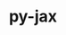 ---
title: "py-jax"
layout: cache
categories: [package, develop]
meta: {"compilers": ["none"], "num_specs": 232, "num_specs_by_stack": {"e4s": 22, "ml-linux-aarch64-cpu": 44, "ml-linux-aarch64-cuda": 50, "ml-linux-x86_64-cpu": 44, "ml-linux-x86_64-cuda": 48, "ml-linux-x86_64-rocm": 24, "root": 232}, "oss": ["ubuntu22.04", "ubuntu24.04"], "platforms": ["linux"], "stacks": ["e4s", "ml-linux-aarch64-cpu", "ml-linux-aarch64-cuda", "ml-linux-x86_64-cpu", "ml-linux-x86_64-cuda", "ml-linux-x86_64-rocm", "root"], "targets": ["aarch64", "x86_64_v3"], "versions": ["0.4.28", "0.4.31", "0.4.38"]}
spec_details: [{"compiler": "none", "hash": "234td6uede72qbvpxjs2nxj7bzitmd3y", "os": "ubuntu24.04", "platform": "linux", "size": "-", "stacks": ["ml-linux-aarch64-cuda", "root"], "target": "aarch64", "variants": ["build_system=python_pip"], "versions": ["0.4.31"]}, {"compiler": "none", "hash": "25aodpo5rmix2i2x3eiyprggcytlffv7", "os": "ubuntu24.04", "platform": "linux", "size": "-", "stacks": ["ml-linux-aarch64-cuda", "root"], "target": "aarch64", "variants": ["build_system=python_pip"], "versions": ["0.4.28"]}, {"compiler": "none", "hash": "2avdpd6plvong7jlhb5qrktdus743yit", "os": "ubuntu24.04", "platform": "linux", "size": "-", "stacks": ["ml-linux-x86_64-cpu", "root"], "target": "x86_64_v3", "variants": ["build_system=python_pip"], "versions": ["0.4.38"]}, {"compiler": "none", "hash": "2jarogdafyy33wqyne6tjm4kg3d4ksmy", "os": "ubuntu22.04", "platform": "linux", "size": "-", "stacks": ["e4s", "root"], "target": "x86_64_v3", "variants": ["build_system=python_pip"], "versions": ["0.4.38"]}, {"compiler": "none", "hash": "2qd3lufoe6dchfnwcgvqoc4nj5ytziaz", "os": "ubuntu24.04", "platform": "linux", "size": "-", "stacks": ["ml-linux-aarch64-cpu", "root"], "target": "aarch64", "variants": ["build_system=python_pip"], "versions": ["0.4.31"]}, {"compiler": "none", "hash": "2wxxywhf5y72ufwhhzkriocuqpi7peo2", "os": "ubuntu24.04", "platform": "linux", "size": "-", "stacks": ["ml-linux-aarch64-cpu", "root"], "target": "aarch64", "variants": ["build_system=python_pip"], "versions": ["0.4.31"]}, {"compiler": "none", "hash": "2xpp4y4llkdecz5lhfpcfzrefihgvivr", "os": "ubuntu22.04", "platform": "linux", "size": "-", "stacks": ["e4s", "root"], "target": "x86_64_v3", "variants": ["build_system=python_pip"], "versions": ["0.4.38"]}, {"compiler": "none", "hash": "32bu7s5ddffq4fb5dxhk2ljmgyuufmka", "os": "ubuntu24.04", "platform": "linux", "size": "-", "stacks": ["ml-linux-x86_64-cuda", "root"], "target": "x86_64_v3", "variants": ["build_system=python_pip"], "versions": ["0.4.28"]}, {"compiler": "none", "hash": "33bzokdwpojqk5sjyl5gypfynru7jmrt", "os": "ubuntu24.04", "platform": "linux", "size": "-", "stacks": ["ml-linux-aarch64-cuda", "root"], "target": "aarch64", "variants": ["build_system=python_pip"], "versions": ["0.4.31"]}, {"compiler": "none", "hash": "37qf2fpeto2t2bk4wufgbn6rhp72cofn", "os": "ubuntu24.04", "platform": "linux", "size": "-", "stacks": ["ml-linux-aarch64-cpu", "root"], "target": "aarch64", "variants": ["build_system=python_pip"], "versions": ["0.4.28"]}, {"compiler": "none", "hash": "3ccklvhan4rpou5unhusx5z2h54xn23m", "os": "ubuntu22.04", "platform": "linux", "size": "-", "stacks": ["e4s", "root"], "target": "x86_64_v3", "variants": ["build_system=python_pip"], "versions": ["0.4.38"]}, {"compiler": "none", "hash": "3iwnhvpltqxh2wv5jz74ahx6ck23vv7i", "os": "ubuntu24.04", "platform": "linux", "size": "-", "stacks": ["ml-linux-x86_64-cpu", "root"], "target": "x86_64_v3", "variants": ["build_system=python_pip"], "versions": ["0.4.28"]}, {"compiler": "none", "hash": "3m2fnashakhfgwybxrglyatihrxtolz6", "os": "ubuntu24.04", "platform": "linux", "size": "-", "stacks": ["ml-linux-aarch64-cuda", "root"], "target": "aarch64", "variants": ["build_system=python_pip"], "versions": ["0.4.31"]}, {"compiler": "none", "hash": "3qmndfr3bvre4pe2pmjpjnfn2ehrs3ha", "os": "ubuntu22.04", "platform": "linux", "size": "-", "stacks": ["e4s", "root"], "target": "x86_64_v3", "variants": ["build_system=python_pip"], "versions": ["0.4.38"]}, {"compiler": "none", "hash": "3v2hbsb3vgltkmpicyzlkauortfxhar5", "os": "ubuntu24.04", "platform": "linux", "size": "-", "stacks": ["ml-linux-x86_64-cpu", "root"], "target": "x86_64_v3", "variants": ["build_system=python_pip"], "versions": ["0.4.38"]}, {"compiler": "none", "hash": "3v3obgqemfkotb6ywj6ujhpypluq6hko", "os": "ubuntu24.04", "platform": "linux", "size": "-", "stacks": ["ml-linux-aarch64-cuda", "root"], "target": "aarch64", "variants": ["build_system=python_pip"], "versions": ["0.4.28"]}, {"compiler": "none", "hash": "3vqppzdls4vvngscqqlhlvdabksepsuw", "os": "ubuntu24.04", "platform": "linux", "size": "-", "stacks": ["ml-linux-x86_64-rocm", "root"], "target": "x86_64_v3", "variants": ["build_system=python_pip"], "versions": ["0.4.38"]}, {"compiler": "none", "hash": "3y5sxovootbm6ti6y25zb5a5n5jkyaqs", "os": "ubuntu24.04", "platform": "linux", "size": "-", "stacks": ["ml-linux-aarch64-cpu", "root"], "target": "aarch64", "variants": ["build_system=python_pip"], "versions": ["0.4.28"]}, {"compiler": "none", "hash": "3znofnh3ikw7wsbsgvbwwsjgbrm4x2ka", "os": "ubuntu24.04", "platform": "linux", "size": "-", "stacks": ["ml-linux-aarch64-cuda", "root"], "target": "aarch64", "variants": ["build_system=python_pip"], "versions": ["0.4.31"]}, {"compiler": "none", "hash": "47hqule3k5n52tswbkz2t3npynfmimzg", "os": "ubuntu24.04", "platform": "linux", "size": "-", "stacks": ["ml-linux-aarch64-cuda", "root"], "target": "aarch64", "variants": ["build_system=python_pip"], "versions": ["0.4.28"]}, {"compiler": "none", "hash": "4bwrjntih7qx5geqteospcbzu5dvfd5y", "os": "ubuntu24.04", "platform": "linux", "size": "-", "stacks": ["ml-linux-x86_64-cpu", "root"], "target": "x86_64_v3", "variants": ["build_system=python_pip"], "versions": ["0.4.38"]}, {"compiler": "none", "hash": "4ofylvykajmv3guh5dto6x6grwtt5uy4", "os": "ubuntu24.04", "platform": "linux", "size": "-", "stacks": ["ml-linux-x86_64-cpu", "root"], "target": "x86_64_v3", "variants": ["build_system=python_pip"], "versions": ["0.4.38"]}, {"compiler": "none", "hash": "4upz5tluqpfogomrlrz5rvqna74w57ve", "os": "ubuntu22.04", "platform": "linux", "size": "-", "stacks": ["e4s", "root"], "target": "x86_64_v3", "variants": ["build_system=python_pip"], "versions": ["0.4.38"]}, {"compiler": "none", "hash": "4xqdloshe3osde3dbtgmk6zg33duls2e", "os": "ubuntu24.04", "platform": "linux", "size": "-", "stacks": ["ml-linux-x86_64-cuda", "root"], "target": "x86_64_v3", "variants": ["build_system=python_pip"], "versions": ["0.4.31"]}, {"compiler": "none", "hash": "53zvbvwmwfl45ntho3yua4xvnav2b57s", "os": "ubuntu24.04", "platform": "linux", "size": "-", "stacks": ["ml-linux-x86_64-cpu", "root"], "target": "x86_64_v3", "variants": ["build_system=python_pip"], "versions": ["0.4.28"]}, {"compiler": "none", "hash": "57vbholoadkncskp5xflepsixz3n2gpa", "os": "ubuntu24.04", "platform": "linux", "size": "-", "stacks": ["ml-linux-x86_64-cuda", "root"], "target": "x86_64_v3", "variants": ["build_system=python_pip"], "versions": ["0.4.28"]}, {"compiler": "none", "hash": "5hakndeh3a32orjkujbfu25qesgqss3j", "os": "ubuntu24.04", "platform": "linux", "size": "-", "stacks": ["ml-linux-aarch64-cpu", "root"], "target": "aarch64", "variants": ["build_system=python_pip"], "versions": ["0.4.31"]}, {"compiler": "none", "hash": "5o3y4q3yh543vg7eittnh4kv4h6hnsfa", "os": "ubuntu24.04", "platform": "linux", "size": "-", "stacks": ["ml-linux-x86_64-cuda", "root"], "target": "x86_64_v3", "variants": ["build_system=python_pip"], "versions": ["0.4.28"]}, {"compiler": "none", "hash": "5qix5nv2l2aiwel2jxvpdnjhtrg3jvet", "os": "ubuntu22.04", "platform": "linux", "size": "-", "stacks": ["e4s", "root"], "target": "x86_64_v3", "variants": ["build_system=python_pip"], "versions": ["0.4.38"]}, {"compiler": "none", "hash": "5rgxvm2amzb4fe7seieig5z56f5jwr3f", "os": "ubuntu24.04", "platform": "linux", "size": "-", "stacks": ["ml-linux-aarch64-cuda", "root"], "target": "aarch64", "variants": ["build_system=python_pip"], "versions": ["0.4.28"]}, {"compiler": "none", "hash": "6l36sedifavr7k4sziataphjamqilgro", "os": "ubuntu24.04", "platform": "linux", "size": "-", "stacks": ["ml-linux-x86_64-rocm", "root"], "target": "x86_64_v3", "variants": ["build_system=python_pip"], "versions": ["0.4.38"]}, {"compiler": "none", "hash": "6pg2j5cueo3yfjkw34f5fc6sqbmwfcza", "os": "ubuntu24.04", "platform": "linux", "size": "-", "stacks": ["ml-linux-aarch64-cuda", "root"], "target": "aarch64", "variants": ["build_system=python_pip"], "versions": ["0.4.31"]}, {"compiler": "none", "hash": "6xzgu7fju42larltjc3dk6wfdgtaacqj", "os": "ubuntu24.04", "platform": "linux", "size": "-", "stacks": ["ml-linux-aarch64-cpu", "root"], "target": "aarch64", "variants": ["build_system=python_pip"], "versions": ["0.4.31"]}, {"compiler": "none", "hash": "7abxsmazlehkpwvwfmf2u5z2fw25jqaf", "os": "ubuntu24.04", "platform": "linux", "size": "-", "stacks": ["ml-linux-aarch64-cpu", "root"], "target": "aarch64", "variants": ["build_system=python_pip"], "versions": ["0.4.28"]}, {"compiler": "none", "hash": "7ca4ldaevr4ttkl4hev67e5nbod4yq3t", "os": "ubuntu24.04", "platform": "linux", "size": "-", "stacks": ["ml-linux-aarch64-cuda", "root"], "target": "aarch64", "variants": ["build_system=python_pip"], "versions": ["0.4.31"]}, {"compiler": "none", "hash": "7dgxqkqrkx2nj3modlaqygifixllhovs", "os": "ubuntu24.04", "platform": "linux", "size": "-", "stacks": ["ml-linux-aarch64-cpu", "root"], "target": "aarch64", "variants": ["build_system=python_pip"], "versions": ["0.4.28"]}, {"compiler": "none", "hash": "7dua5wj4u352zomu26zvbmjhg3ehyzdp", "os": "ubuntu24.04", "platform": "linux", "size": "-", "stacks": ["ml-linux-aarch64-cuda", "root"], "target": "aarch64", "variants": ["build_system=python_pip"], "versions": ["0.4.28"]}, {"compiler": "none", "hash": "7fblob3uli6ej66mrdt5mqlfbavcsrhg", "os": "ubuntu22.04", "platform": "linux", "size": "-", "stacks": ["e4s", "root"], "target": "x86_64_v3", "variants": ["build_system=python_pip"], "versions": ["0.4.38"]}, {"compiler": "none", "hash": "7gonqwujml2shaalzcwmczbsihrllitl", "os": "ubuntu24.04", "platform": "linux", "size": "-", "stacks": ["ml-linux-aarch64-cpu", "root"], "target": "aarch64", "variants": ["build_system=python_pip"], "versions": ["0.4.28"]}, {"compiler": "none", "hash": "7ipptesaij5pvgrzov2vm4eoes2w3kj4", "os": "ubuntu24.04", "platform": "linux", "size": "-", "stacks": ["ml-linux-x86_64-cuda", "root"], "target": "x86_64_v3", "variants": ["build_system=python_pip"], "versions": ["0.4.28"]}, {"compiler": "none", "hash": "7krog62y2ufhwupajakcrah327do7lzy", "os": "ubuntu24.04", "platform": "linux", "size": "-", "stacks": ["ml-linux-x86_64-cuda", "root"], "target": "x86_64_v3", "variants": ["build_system=python_pip"], "versions": ["0.4.31"]}, {"compiler": "none", "hash": "7nel6yz22p3t2qy6volle4b66n6gpdxk", "os": "ubuntu24.04", "platform": "linux", "size": "-", "stacks": ["ml-linux-aarch64-cpu", "root"], "target": "aarch64", "variants": ["build_system=python_pip"], "versions": ["0.4.31"]}, {"compiler": "none", "hash": "7v4eh4z7hdset5wnnxmoidsmypqamq6x", "os": "ubuntu24.04", "platform": "linux", "size": "-", "stacks": ["ml-linux-aarch64-cpu", "root"], "target": "aarch64", "variants": ["build_system=python_pip"], "versions": ["0.4.28"]}, {"compiler": "none", "hash": "7xgk4gcmanqiexsocbg3lvgycm5jn5fp", "os": "ubuntu24.04", "platform": "linux", "size": "-", "stacks": ["ml-linux-x86_64-rocm", "root"], "target": "x86_64_v3", "variants": ["build_system=python_pip"], "versions": ["0.4.38"]}, {"compiler": "none", "hash": "aaywmnmb4zbzxu52mjqi4ljgddpwuven", "os": "ubuntu24.04", "platform": "linux", "size": "-", "stacks": ["ml-linux-x86_64-cuda", "root"], "target": "x86_64_v3", "variants": ["build_system=python_pip"], "versions": ["0.4.31"]}, {"compiler": "none", "hash": "ad7k4apzluuzacc6gu7ezdhn5gukmt4g", "os": "ubuntu24.04", "platform": "linux", "size": "-", "stacks": ["ml-linux-x86_64-rocm", "root"], "target": "x86_64_v3", "variants": ["build_system=python_pip"], "versions": ["0.4.38"]}, {"compiler": "none", "hash": "agw5uldxfclvkyxnmfst5bzyb2vdj7dz", "os": "ubuntu24.04", "platform": "linux", "size": "-", "stacks": ["ml-linux-aarch64-cuda", "root"], "target": "aarch64", "variants": ["build_system=python_pip"], "versions": ["0.4.28"]}, {"compiler": "none", "hash": "awa322ti2mt3jfrshdxuuttnhvynzdo6", "os": "ubuntu24.04", "platform": "linux", "size": "-", "stacks": ["ml-linux-aarch64-cuda", "root"], "target": "aarch64", "variants": ["build_system=python_pip"], "versions": ["0.4.31"]}, {"compiler": "none", "hash": "ax5ivgxzme7p5aur2dqenzmgmr3maaa4", "os": "ubuntu24.04", "platform": "linux", "size": "-", "stacks": ["ml-linux-aarch64-cuda", "root"], "target": "aarch64", "variants": ["build_system=python_pip"], "versions": ["0.4.31"]}, {"compiler": "none", "hash": "b7e737obpj3wadzekidrleln6rak6cnq", "os": "ubuntu24.04", "platform": "linux", "size": "-", "stacks": ["ml-linux-x86_64-rocm", "root"], "target": "x86_64_v3", "variants": ["build_system=python_pip"], "versions": ["0.4.38"]}, {"compiler": "none", "hash": "beihok74oj5ty2oqnh4aiz2sswq7zj67", "os": "ubuntu24.04", "platform": "linux", "size": "-", "stacks": ["ml-linux-x86_64-cpu", "root"], "target": "x86_64_v3", "variants": ["build_system=python_pip"], "versions": ["0.4.28"]}, {"compiler": "none", "hash": "bga7p2nolapt6iclg72nr5762ocedja5", "os": "ubuntu24.04", "platform": "linux", "size": "-", "stacks": ["ml-linux-x86_64-cuda", "root"], "target": "x86_64_v3", "variants": ["build_system=python_pip"], "versions": ["0.4.31"]}, {"compiler": "none", "hash": "bhr32xrh7n4e6n77cp7umfkxmc54egiq", "os": "ubuntu24.04", "platform": "linux", "size": "-", "stacks": ["ml-linux-x86_64-cpu", "root"], "target": "x86_64_v3", "variants": ["build_system=python_pip"], "versions": ["0.4.38"]}, {"compiler": "none", "hash": "bvn4ihogv6zkgbvp55bnbk57qunqu3y6", "os": "ubuntu24.04", "platform": "linux", "size": "-", "stacks": ["ml-linux-x86_64-rocm", "root"], "target": "x86_64_v3", "variants": ["build_system=python_pip"], "versions": ["0.4.38"]}, {"compiler": "none", "hash": "bxmtnjyuedefaiikbjndvjaifubl6v4t", "os": "ubuntu24.04", "platform": "linux", "size": "-", "stacks": ["ml-linux-x86_64-cpu", "root"], "target": "x86_64_v3", "variants": ["build_system=python_pip"], "versions": ["0.4.28"]}, {"compiler": "none", "hash": "c6vlvlzazv4zum2jsakxn5hwyzhyyukk", "os": "ubuntu24.04", "platform": "linux", "size": "-", "stacks": ["ml-linux-x86_64-cuda", "root"], "target": "x86_64_v3", "variants": ["build_system=python_pip"], "versions": ["0.4.28"]}, {"compiler": "none", "hash": "ch2j3pdgz2u7b3ayyzlcelosjpifzrkt", "os": "ubuntu24.04", "platform": "linux", "size": "-", "stacks": ["ml-linux-x86_64-cpu", "root"], "target": "x86_64_v3", "variants": ["build_system=python_pip"], "versions": ["0.4.28"]}, {"compiler": "none", "hash": "ckqerkiymqjm4okjc2y2smbkpbjvjpgt", "os": "ubuntu24.04", "platform": "linux", "size": "-", "stacks": ["ml-linux-aarch64-cpu", "root"], "target": "aarch64", "variants": ["build_system=python_pip"], "versions": ["0.4.28"]}, {"compiler": "none", "hash": "cxr7abjxzg4cje4tdwpdevjmvic6tpic", "os": "ubuntu24.04", "platform": "linux", "size": "-", "stacks": ["ml-linux-x86_64-cpu", "root"], "target": "x86_64_v3", "variants": ["build_system=python_pip"], "versions": ["0.4.28"]}, {"compiler": "none", "hash": "cyctl7wx2n4hlrwsc2kz7fpzmi2wg4cu", "os": "ubuntu24.04", "platform": "linux", "size": "-", "stacks": ["ml-linux-aarch64-cuda", "root"], "target": "aarch64", "variants": ["build_system=python_pip"], "versions": ["0.4.28"]}, {"compiler": "none", "hash": "d226pc5znaaxz276wjmrfjkvnhuglh2m", "os": "ubuntu24.04", "platform": "linux", "size": "-", "stacks": ["ml-linux-x86_64-rocm", "root"], "target": "x86_64_v3", "variants": ["build_system=python_pip"], "versions": ["0.4.38"]}, {"compiler": "none", "hash": "d55rl3etozbw3y2mvkw3mpityu42tk3j", "os": "ubuntu24.04", "platform": "linux", "size": "-", "stacks": ["ml-linux-aarch64-cuda", "root"], "target": "aarch64", "variants": ["build_system=python_pip"], "versions": ["0.4.28"]}, {"compiler": "none", "hash": "dbpa32y632x5yobvyfgriqhmfuv7cbs7", "os": "ubuntu24.04", "platform": "linux", "size": "-", "stacks": ["ml-linux-x86_64-cpu", "root"], "target": "x86_64_v3", "variants": ["build_system=python_pip"], "versions": ["0.4.38"]}, {"compiler": "none", "hash": "dd6g6alfu3pb6v44cwzzw7xiqfakbtb5", "os": "ubuntu24.04", "platform": "linux", "size": "-", "stacks": ["ml-linux-x86_64-rocm", "root"], "target": "x86_64_v3", "variants": ["build_system=python_pip"], "versions": ["0.4.38"]}, {"compiler": "none", "hash": "ddbcol3z5zyejqh5xbd7l6ihgw2yp6rq", "os": "ubuntu24.04", "platform": "linux", "size": "-", "stacks": ["ml-linux-aarch64-cuda", "root"], "target": "aarch64", "variants": ["build_system=python_pip"], "versions": ["0.4.28"]}, {"compiler": "none", "hash": "dhog33okgwwrqop522p4qms4nltxg5bn", "os": "ubuntu24.04", "platform": "linux", "size": "-", "stacks": ["ml-linux-aarch64-cpu", "root"], "target": "aarch64", "variants": ["build_system=python_pip"], "versions": ["0.4.28"]}, {"compiler": "none", "hash": "djtelcmaf5gmkan24jar5guezmo2edvk", "os": "ubuntu24.04", "platform": "linux", "size": "-", "stacks": ["ml-linux-x86_64-cuda", "root"], "target": "x86_64_v3", "variants": ["build_system=python_pip"], "versions": ["0.4.31"]}, {"compiler": "none", "hash": "dnmlkaqwang4ssqnh4znpakzataguc3f", "os": "ubuntu24.04", "platform": "linux", "size": "-", "stacks": ["ml-linux-aarch64-cuda", "root"], "target": "aarch64", "variants": ["build_system=python_pip"], "versions": ["0.4.31"]}, {"compiler": "none", "hash": "do7frn64omdfepb4r5gx4abb3d2hugv2", "os": "ubuntu24.04", "platform": "linux", "size": "-", "stacks": ["ml-linux-aarch64-cuda", "root"], "target": "aarch64", "variants": ["build_system=python_pip"], "versions": ["0.4.28"]}, {"compiler": "none", "hash": "dpe2f5zuhjspu3paqsl4cdj7ev623wxs", "os": "ubuntu24.04", "platform": "linux", "size": "-", "stacks": ["ml-linux-aarch64-cpu", "root"], "target": "aarch64", "variants": ["build_system=python_pip"], "versions": ["0.4.28"]}, {"compiler": "none", "hash": "dqwzoi52fieupm2obhhd6a2j6pbbmovc", "os": "ubuntu24.04", "platform": "linux", "size": "-", "stacks": ["ml-linux-x86_64-cuda", "root"], "target": "x86_64_v3", "variants": ["build_system=python_pip"], "versions": ["0.4.31"]}, {"compiler": "none", "hash": "du5enbh4c6qj55qy5quhbsh42p4bp5em", "os": "ubuntu24.04", "platform": "linux", "size": "-", "stacks": ["ml-linux-x86_64-cuda", "root"], "target": "x86_64_v3", "variants": ["build_system=python_pip"], "versions": ["0.4.28"]}, {"compiler": "none", "hash": "dudbxjj5lcirow26qr5tlefrf7kriixn", "os": "ubuntu24.04", "platform": "linux", "size": "-", "stacks": ["ml-linux-x86_64-rocm", "root"], "target": "x86_64_v3", "variants": ["build_system=python_pip"], "versions": ["0.4.38"]}, {"compiler": "none", "hash": "dvl4qhnvbjapcce3kakdciop7pzjz3mb", "os": "ubuntu24.04", "platform": "linux", "size": "-", "stacks": ["ml-linux-x86_64-rocm", "root"], "target": "x86_64_v3", "variants": ["build_system=python_pip"], "versions": ["0.4.38"]}, {"compiler": "none", "hash": "dx3asi6z4iuofggtrniggepqi5ivaz7e", "os": "ubuntu24.04", "platform": "linux", "size": "-", "stacks": ["ml-linux-aarch64-cpu", "root"], "target": "aarch64", "variants": ["build_system=python_pip"], "versions": ["0.4.28"]}, {"compiler": "none", "hash": "dxovfobhycjrwlrkbrva73grcpjbut7j", "os": "ubuntu24.04", "platform": "linux", "size": "-", "stacks": ["ml-linux-x86_64-cpu", "root"], "target": "x86_64_v3", "variants": ["build_system=python_pip"], "versions": ["0.4.38"]}, {"compiler": "none", "hash": "e6ptebk6cldzaq2l4ni7fiugkec3ylzc", "os": "ubuntu24.04", "platform": "linux", "size": "-", "stacks": ["ml-linux-aarch64-cuda", "root"], "target": "aarch64", "variants": ["build_system=python_pip"], "versions": ["0.4.28"]}, {"compiler": "none", "hash": "eddp4oiuhppnqtvnpc53onmyib37b2r2", "os": "ubuntu24.04", "platform": "linux", "size": "-", "stacks": ["ml-linux-x86_64-cpu", "root"], "target": "x86_64_v3", "variants": ["build_system=python_pip"], "versions": ["0.4.28"]}, {"compiler": "none", "hash": "egdn2d3fw7tnwf2zqhf2sjxm53l3g6dr", "os": "ubuntu24.04", "platform": "linux", "size": "-", "stacks": ["ml-linux-aarch64-cuda", "root"], "target": "aarch64", "variants": ["build_system=python_pip"], "versions": ["0.4.28"]}, {"compiler": "none", "hash": "egtdwnmcs4e4pqz3zqkdb5itcpnxp2iv", "os": "ubuntu24.04", "platform": "linux", "size": "-", "stacks": ["ml-linux-x86_64-cpu", "root"], "target": "x86_64_v3", "variants": ["build_system=python_pip"], "versions": ["0.4.28"]}, {"compiler": "none", "hash": "egzgqj7uxabkir3snaoqcna5rz4tvyfb", "os": "ubuntu24.04", "platform": "linux", "size": "-", "stacks": ["ml-linux-x86_64-rocm", "root"], "target": "x86_64_v3", "variants": ["build_system=python_pip"], "versions": ["0.4.38"]}, {"compiler": "none", "hash": "elkn3ixgull75czp2pyqx5qrj64wm7ue", "os": "ubuntu24.04", "platform": "linux", "size": "-", "stacks": ["ml-linux-x86_64-cuda", "root"], "target": "x86_64_v3", "variants": ["build_system=python_pip"], "versions": ["0.4.31"]}, {"compiler": "none", "hash": "emcim4akm46cbct2p7rbb5enazozjtsf", "os": "ubuntu24.04", "platform": "linux", "size": "-", "stacks": ["ml-linux-aarch64-cuda", "root"], "target": "aarch64", "variants": ["build_system=python_pip"], "versions": ["0.4.31"]}, {"compiler": "none", "hash": "enmvahu2wr2zi44hftbi4ujc4ugqgtnk", "os": "ubuntu24.04", "platform": "linux", "size": "-", "stacks": ["ml-linux-x86_64-cuda", "root"], "target": "x86_64_v3", "variants": ["build_system=python_pip"], "versions": ["0.4.31"]}, {"compiler": "none", "hash": "eudhdkaj4c6eede7jzqjatx5alcu2lr2", "os": "ubuntu24.04", "platform": "linux", "size": "-", "stacks": ["ml-linux-aarch64-cuda", "root"], "target": "aarch64", "variants": ["build_system=python_pip"], "versions": ["0.4.31"]}, {"compiler": "none", "hash": "ez4zlq7la2js5bqh4swnpspuooqxecjm", "os": "ubuntu24.04", "platform": "linux", "size": "-", "stacks": ["ml-linux-aarch64-cuda", "root"], "target": "aarch64", "variants": ["build_system=python_pip"], "versions": ["0.4.31"]}, {"compiler": "none", "hash": "fkbl6q77luevvvislyxkqe72gpuh2ysv", "os": "ubuntu24.04", "platform": "linux", "size": "-", "stacks": ["ml-linux-x86_64-cuda", "root"], "target": "x86_64_v3", "variants": ["build_system=python_pip"], "versions": ["0.4.28"]}, {"compiler": "none", "hash": "flncs5i2vemwlvrkc7ktgamy3oyoullt", "os": "ubuntu24.04", "platform": "linux", "size": "-", "stacks": ["ml-linux-x86_64-cpu", "root"], "target": "x86_64_v3", "variants": ["build_system=python_pip"], "versions": ["0.4.28"]}, {"compiler": "none", "hash": "fsyjao7r62rn6sk7mr5huaz5sckhgf7s", "os": "ubuntu24.04", "platform": "linux", "size": "-", "stacks": ["ml-linux-x86_64-rocm", "root"], "target": "x86_64_v3", "variants": ["build_system=python_pip"], "versions": ["0.4.38"]}, {"compiler": "none", "hash": "fwlc7rdvk47fv2texwm2juz4rigfxxgo", "os": "ubuntu24.04", "platform": "linux", "size": "-", "stacks": ["ml-linux-x86_64-cpu", "root"], "target": "x86_64_v3", "variants": ["build_system=python_pip"], "versions": ["0.4.28"]}, {"compiler": "none", "hash": "fzcfaxdhamtckldpat64cex4fqyy3gyu", "os": "ubuntu24.04", "platform": "linux", "size": "-", "stacks": ["ml-linux-aarch64-cuda", "root"], "target": "aarch64", "variants": ["build_system=python_pip"], "versions": ["0.4.28"]}, {"compiler": "none", "hash": "g3c2vtzy4o7zhttgcenyqgyfzgspis4m", "os": "ubuntu24.04", "platform": "linux", "size": "-", "stacks": ["ml-linux-x86_64-cuda", "root"], "target": "x86_64_v3", "variants": ["build_system=python_pip"], "versions": ["0.4.28"]}, {"compiler": "none", "hash": "gfq5hbwil5wmw65y4nq7nxovstx3dei2", "os": "ubuntu24.04", "platform": "linux", "size": "-", "stacks": ["ml-linux-x86_64-cuda", "root"], "target": "x86_64_v3", "variants": ["build_system=python_pip"], "versions": ["0.4.31"]}, {"compiler": "none", "hash": "gjeupmcf53gvqzgxq7twwxremvcycvmv", "os": "ubuntu24.04", "platform": "linux", "size": "-", "stacks": ["ml-linux-x86_64-cuda", "root"], "target": "x86_64_v3", "variants": ["build_system=python_pip"], "versions": ["0.4.31"]}, {"compiler": "none", "hash": "gjokhcsuiuiv725wd6y3m4tsmnqvfykh", "os": "ubuntu24.04", "platform": "linux", "size": "-", "stacks": ["ml-linux-x86_64-cuda", "root"], "target": "x86_64_v3", "variants": ["build_system=python_pip"], "versions": ["0.4.28"]}, {"compiler": "none", "hash": "gw7g3uyds2crcyi5nj5obwr7oregea4g", "os": "ubuntu24.04", "platform": "linux", "size": "-", "stacks": ["ml-linux-aarch64-cpu", "root"], "target": "aarch64", "variants": ["build_system=python_pip"], "versions": ["0.4.31"]}, {"compiler": "none", "hash": "gykxtxhq4exa4pot5y7tt7fcrfkfsur2", "os": "ubuntu24.04", "platform": "linux", "size": "-", "stacks": ["ml-linux-x86_64-cuda", "root"], "target": "x86_64_v3", "variants": ["build_system=python_pip"], "versions": ["0.4.28"]}, {"compiler": "none", "hash": "hfixnajr6hconl2kvjyhu7dxh6vkxwh4", "os": "ubuntu24.04", "platform": "linux", "size": "-", "stacks": ["ml-linux-x86_64-cuda", "root"], "target": "x86_64_v3", "variants": ["build_system=python_pip"], "versions": ["0.4.28"]}, {"compiler": "none", "hash": "hioxfpxaex37i7gwzbpkrdqkws6ihyvx", "os": "ubuntu24.04", "platform": "linux", "size": "-", "stacks": ["ml-linux-aarch64-cpu", "root"], "target": "aarch64", "variants": ["build_system=python_pip"], "versions": ["0.4.31"]}, {"compiler": "none", "hash": "hisop27hqgkscp5chrhkufnudiyklj3r", "os": "ubuntu22.04", "platform": "linux", "size": "-", "stacks": ["e4s", "root"], "target": "x86_64_v3", "variants": ["build_system=python_pip"], "versions": ["0.4.38"]}, {"compiler": "none", "hash": "hnqnbwv3cagvhh7ihyskzftbegqgc5bf", "os": "ubuntu24.04", "platform": "linux", "size": "-", "stacks": ["ml-linux-x86_64-rocm", "root"], "target": "x86_64_v3", "variants": ["build_system=python_pip"], "versions": ["0.4.38"]}, {"compiler": "none", "hash": "hsltmzqoasy3rj5xlvyhr5xd2vkaakqh", "os": "ubuntu24.04", "platform": "linux", "size": "-", "stacks": ["ml-linux-aarch64-cuda", "root"], "target": "aarch64", "variants": ["build_system=python_pip"], "versions": ["0.4.31"]}, {"compiler": "none", "hash": "hvds7a6t2nut6t65gswmknbgxczrxa6x", "os": "ubuntu24.04", "platform": "linux", "size": "-", "stacks": ["ml-linux-aarch64-cpu", "root"], "target": "aarch64", "variants": ["build_system=python_pip"], "versions": ["0.4.28"]}, {"compiler": "none", "hash": "hvinesjhg2quo2qlwots4celca3f4pxm", "os": "ubuntu24.04", "platform": "linux", "size": "-", "stacks": ["ml-linux-aarch64-cuda", "root"], "target": "aarch64", "variants": ["build_system=python_pip"], "versions": ["0.4.31"]}, {"compiler": "none", "hash": "hyfm2tszzrsux7uq3wvtvrrll5x43nu5", "os": "ubuntu22.04", "platform": "linux", "size": "-", "stacks": ["e4s", "root"], "target": "x86_64_v3", "variants": ["build_system=python_pip"], "versions": ["0.4.38"]}, {"compiler": "none", "hash": "i533cuiiiclumaqhvpix3t7mcjoucn74", "os": "ubuntu24.04", "platform": "linux", "size": "-", "stacks": ["ml-linux-x86_64-cpu", "root"], "target": "x86_64_v3", "variants": ["build_system=python_pip"], "versions": ["0.4.28"]}, {"compiler": "none", "hash": "ilrq4vbgi4622ztzo2ytflhg2aeuzxgf", "os": "ubuntu24.04", "platform": "linux", "size": "-", "stacks": ["ml-linux-aarch64-cuda", "root"], "target": "aarch64", "variants": ["build_system=python_pip"], "versions": ["0.4.31"]}, {"compiler": "none", "hash": "ipui7d475tufzfiwtpzbnd573x2rfqxo", "os": "ubuntu24.04", "platform": "linux", "size": "-", "stacks": ["ml-linux-x86_64-cpu", "root"], "target": "x86_64_v3", "variants": ["build_system=python_pip"], "versions": ["0.4.28"]}, {"compiler": "none", "hash": "ise4qdqr7l3d45gfka57hknunjbkot4v", "os": "ubuntu22.04", "platform": "linux", "size": "-", "stacks": ["e4s", "root"], "target": "x86_64_v3", "variants": ["build_system=python_pip"], "versions": ["0.4.38"]}, {"compiler": "none", "hash": "jecdxhb7qummgtmxb63jcwxuil6weng6", "os": "ubuntu24.04", "platform": "linux", "size": "-", "stacks": ["ml-linux-x86_64-rocm", "root"], "target": "x86_64_v3", "variants": ["build_system=python_pip"], "versions": ["0.4.38"]}, {"compiler": "none", "hash": "jhoxw63g2kribpza2rycogbpj4na4vn7", "os": "ubuntu24.04", "platform": "linux", "size": "-", "stacks": ["ml-linux-aarch64-cuda", "root"], "target": "aarch64", "variants": ["build_system=python_pip"], "versions": ["0.4.28"]}, {"compiler": "none", "hash": "jjlepo3xawocwuyvewqjn5cur5vrdh4p", "os": "ubuntu24.04", "platform": "linux", "size": "-", "stacks": ["ml-linux-x86_64-cpu", "root"], "target": "x86_64_v3", "variants": ["build_system=python_pip"], "versions": ["0.4.38"]}, {"compiler": "none", "hash": "jjrtn2k33ji7ndmaooifoqkglehtjyw6", "os": "ubuntu24.04", "platform": "linux", "size": "-", "stacks": ["ml-linux-x86_64-cuda", "root"], "target": "x86_64_v3", "variants": ["build_system=python_pip"], "versions": ["0.4.28"]}, {"compiler": "none", "hash": "jpovzclydp46cpimztpm3ns7gpvmntye", "os": "ubuntu24.04", "platform": "linux", "size": "-", "stacks": ["ml-linux-aarch64-cuda", "root"], "target": "aarch64", "variants": ["build_system=python_pip"], "versions": ["0.4.28"]}, {"compiler": "none", "hash": "k4miyhor2o4w3ldju7vuah7ppyhxvau4", "os": "ubuntu24.04", "platform": "linux", "size": "-", "stacks": ["ml-linux-x86_64-rocm", "root"], "target": "x86_64_v3", "variants": ["build_system=python_pip"], "versions": ["0.4.38"]}, {"compiler": "none", "hash": "k5hm5ozxt44n4okeuw4qgt7alpvijr4s", "os": "ubuntu24.04", "platform": "linux", "size": "-", "stacks": ["ml-linux-x86_64-cpu", "root"], "target": "x86_64_v3", "variants": ["build_system=python_pip"], "versions": ["0.4.38"]}, {"compiler": "none", "hash": "kaweusznzj6env7dekdr7aanev7ionxg", "os": "ubuntu24.04", "platform": "linux", "size": "-", "stacks": ["ml-linux-x86_64-cuda", "root"], "target": "x86_64_v3", "variants": ["build_system=python_pip"], "versions": ["0.4.31"]}, {"compiler": "none", "hash": "kd36taavcpxdg3bgljktqf3xhelqnaa5", "os": "ubuntu24.04", "platform": "linux", "size": "-", "stacks": ["ml-linux-aarch64-cpu", "root"], "target": "aarch64", "variants": ["build_system=python_pip"], "versions": ["0.4.28"]}, {"compiler": "none", "hash": "kdlteexjvxjqotoculwq7vpuddhxzns3", "os": "ubuntu24.04", "platform": "linux", "size": "-", "stacks": ["ml-linux-aarch64-cuda", "root"], "target": "aarch64", "variants": ["build_system=python_pip"], "versions": ["0.4.28"]}, {"compiler": "none", "hash": "kgsbjggqnysfb4pfw5te7lrn5yt477lw", "os": "ubuntu24.04", "platform": "linux", "size": "-", "stacks": ["ml-linux-x86_64-cuda", "root"], "target": "x86_64_v3", "variants": ["build_system=python_pip"], "versions": ["0.4.31"]}, {"compiler": "none", "hash": "kig4cckfh4zfpjl2pymiksclemomq3u2", "os": "ubuntu24.04", "platform": "linux", "size": "-", "stacks": ["ml-linux-aarch64-cpu", "root"], "target": "aarch64", "variants": ["build_system=python_pip"], "versions": ["0.4.28"]}, {"compiler": "none", "hash": "kol6ms6xa6z2cb2gdffk4v4fitr2ylrq", "os": "ubuntu24.04", "platform": "linux", "size": "-", "stacks": ["ml-linux-x86_64-cuda", "root"], "target": "x86_64_v3", "variants": ["build_system=python_pip"], "versions": ["0.4.31"]}, {"compiler": "none", "hash": "l4hspmeazwycttf7eykdhtdl3qncdzpe", "os": "ubuntu24.04", "platform": "linux", "size": "-", "stacks": ["ml-linux-aarch64-cpu", "root"], "target": "aarch64", "variants": ["build_system=python_pip"], "versions": ["0.4.28"]}, {"compiler": "none", "hash": "l7bvu3tsmnes64p4yn5vdlztxfi7rhmb", "os": "ubuntu24.04", "platform": "linux", "size": "-", "stacks": ["ml-linux-aarch64-cuda", "root"], "target": "aarch64", "variants": ["build_system=python_pip"], "versions": ["0.4.28"]}, {"compiler": "none", "hash": "le6mm6pd76xwfrroylhqbtmg7k3x27z3", "os": "ubuntu24.04", "platform": "linux", "size": "-", "stacks": ["ml-linux-x86_64-cpu", "root"], "target": "x86_64_v3", "variants": ["build_system=python_pip"], "versions": ["0.4.38"]}, {"compiler": "none", "hash": "lhjkrpqdkbjiijualjijq3hsezgfszr7", "os": "ubuntu24.04", "platform": "linux", "size": "-", "stacks": ["ml-linux-x86_64-cuda", "root"], "target": "x86_64_v3", "variants": ["build_system=python_pip"], "versions": ["0.4.31"]}, {"compiler": "none", "hash": "lv6szvxmoqnzfzplagwrp7mqplvns2op", "os": "ubuntu24.04", "platform": "linux", "size": "-", "stacks": ["ml-linux-x86_64-cuda", "root"], "target": "x86_64_v3", "variants": ["build_system=python_pip"], "versions": ["0.4.31"]}, {"compiler": "none", "hash": "lvi6txpyspas54k5c4firwjcmlqsqrvk", "os": "ubuntu24.04", "platform": "linux", "size": "-", "stacks": ["ml-linux-aarch64-cpu", "root"], "target": "aarch64", "variants": ["build_system=python_pip"], "versions": ["0.4.31"]}, {"compiler": "none", "hash": "lwczknsggenluxmavqbruqaiqpd76pfa", "os": "ubuntu24.04", "platform": "linux", "size": "-", "stacks": ["ml-linux-aarch64-cpu", "root"], "target": "aarch64", "variants": ["build_system=python_pip"], "versions": ["0.4.31"]}, {"compiler": "none", "hash": "lz5pqplbd22ckr24zcv6gi2q4tcbqbv5", "os": "ubuntu24.04", "platform": "linux", "size": "-", "stacks": ["ml-linux-x86_64-cpu", "root"], "target": "x86_64_v3", "variants": ["build_system=python_pip"], "versions": ["0.4.38"]}, {"compiler": "none", "hash": "m565cq2h73uhvror7uuufhgagauuq7sl", "os": "ubuntu24.04", "platform": "linux", "size": "-", "stacks": ["ml-linux-aarch64-cpu", "root"], "target": "aarch64", "variants": ["build_system=python_pip"], "versions": ["0.4.31"]}, {"compiler": "none", "hash": "mbp7rbshcfp76fko5bmf7vjwbmf6vtcc", "os": "ubuntu24.04", "platform": "linux", "size": "-", "stacks": ["ml-linux-x86_64-cuda", "root"], "target": "x86_64_v3", "variants": ["build_system=python_pip"], "versions": ["0.4.28"]}, {"compiler": "none", "hash": "mca7rd6i5is2xwq2e2brbhlav6fuq5jj", "os": "ubuntu24.04", "platform": "linux", "size": "-", "stacks": ["ml-linux-x86_64-cpu", "root"], "target": "x86_64_v3", "variants": ["build_system=python_pip"], "versions": ["0.4.28"]}, {"compiler": "none", "hash": "me3iv3nu6cpjmu7irmpmmly5lchz7iam", "os": "ubuntu24.04", "platform": "linux", "size": "-", "stacks": ["ml-linux-aarch64-cpu", "root"], "target": "aarch64", "variants": ["build_system=python_pip"], "versions": ["0.4.31"]}, {"compiler": "none", "hash": "metzysboeagt2gb4tioognxizfn7q7ln", "os": "ubuntu24.04", "platform": "linux", "size": "-", "stacks": ["ml-linux-aarch64-cpu", "root"], "target": "aarch64", "variants": ["build_system=python_pip"], "versions": ["0.4.28"]}, {"compiler": "none", "hash": "mg56hauf2wkdb2qf3buofmah6aoeszfr", "os": "ubuntu24.04", "platform": "linux", "size": "-", "stacks": ["ml-linux-aarch64-cpu", "root"], "target": "aarch64", "variants": ["build_system=python_pip"], "versions": ["0.4.28"]}, {"compiler": "none", "hash": "mhkgwnb52kujh7ajp7gctrtpegnqegic", "os": "ubuntu24.04", "platform": "linux", "size": "-", "stacks": ["ml-linux-aarch64-cuda", "root"], "target": "aarch64", "variants": ["build_system=python_pip"], "versions": ["0.4.28"]}, {"compiler": "none", "hash": "mstdsfyjsqv6lj6gxmm7v2lqohgktzsl", "os": "ubuntu24.04", "platform": "linux", "size": "-", "stacks": ["ml-linux-aarch64-cuda", "root"], "target": "aarch64", "variants": ["build_system=python_pip"], "versions": ["0.4.28"]}, {"compiler": "none", "hash": "mw3mbjqettgd7gng3gtnelvbltair6gb", "os": "ubuntu24.04", "platform": "linux", "size": "-", "stacks": ["ml-linux-aarch64-cuda", "root"], "target": "aarch64", "variants": ["build_system=python_pip"], "versions": ["0.4.31"]}, {"compiler": "none", "hash": "n4bf5e42saqkgjmtkuqltn2yey65ucci", "os": "ubuntu24.04", "platform": "linux", "size": "-", "stacks": ["ml-linux-x86_64-cuda", "root"], "target": "x86_64_v3", "variants": ["build_system=python_pip"], "versions": ["0.4.28"]}, {"compiler": "none", "hash": "n7np62fegsmssvmspzaa4wqfawpefxa7", "os": "ubuntu24.04", "platform": "linux", "size": "-", "stacks": ["ml-linux-x86_64-cpu", "root"], "target": "x86_64_v3", "variants": ["build_system=python_pip"], "versions": ["0.4.38"]}, {"compiler": "none", "hash": "nasnq3efx4ravq5iuhhte2hreye4pj3g", "os": "ubuntu24.04", "platform": "linux", "size": "-", "stacks": ["ml-linux-x86_64-cpu", "root"], "target": "x86_64_v3", "variants": ["build_system=python_pip"], "versions": ["0.4.38"]}, {"compiler": "none", "hash": "nek5bw65b6klhqysp7srdj7oznscvpfj", "os": "ubuntu24.04", "platform": "linux", "size": "-", "stacks": ["ml-linux-x86_64-cuda", "root"], "target": "x86_64_v3", "variants": ["build_system=python_pip"], "versions": ["0.4.28"]}, {"compiler": "none", "hash": "nevlzdjnuurb4z7ctjhxk6z4a7el5x6p", "os": "ubuntu24.04", "platform": "linux", "size": "-", "stacks": ["ml-linux-x86_64-rocm", "root"], "target": "x86_64_v3", "variants": ["build_system=python_pip"], "versions": ["0.4.38"]}, {"compiler": "none", "hash": "nf74akcyifj4rpibxu6y52y6x5vopid5", "os": "ubuntu24.04", "platform": "linux", "size": "-", "stacks": ["ml-linux-x86_64-cpu", "root"], "target": "x86_64_v3", "variants": ["build_system=python_pip"], "versions": ["0.4.38"]}, {"compiler": "none", "hash": "nfzwrl4njrifr4qunaikt3ysqzduiyjg", "os": "ubuntu24.04", "platform": "linux", "size": "-", "stacks": ["ml-linux-x86_64-cpu", "root"], "target": "x86_64_v3", "variants": ["build_system=python_pip"], "versions": ["0.4.38"]}, {"compiler": "none", "hash": "nglm7fr6fdsnjkhpnqo4s53fugoisidr", "os": "ubuntu24.04", "platform": "linux", "size": "-", "stacks": ["ml-linux-x86_64-cuda", "root"], "target": "x86_64_v3", "variants": ["build_system=python_pip"], "versions": ["0.4.31"]}, {"compiler": "none", "hash": "nvksaeipdl7vx4qf6mrxb36kzlsi3tpi", "os": "ubuntu24.04", "platform": "linux", "size": "-", "stacks": ["ml-linux-x86_64-cuda", "root"], "target": "x86_64_v3", "variants": ["build_system=python_pip"], "versions": ["0.4.28"]}, {"compiler": "none", "hash": "nzz5g5jaxqpph5utfunmnxyknvvkqkms", "os": "ubuntu24.04", "platform": "linux", "size": "-", "stacks": ["ml-linux-x86_64-cuda", "root"], "target": "x86_64_v3", "variants": ["build_system=python_pip"], "versions": ["0.4.28"]}, {"compiler": "none", "hash": "o7dfcmbhxxknepnzemsuwkh7pewr2rcv", "os": "ubuntu24.04", "platform": "linux", "size": "-", "stacks": ["ml-linux-aarch64-cpu", "root"], "target": "aarch64", "variants": ["build_system=python_pip"], "versions": ["0.4.28"]}, {"compiler": "none", "hash": "oeqlapfc2gastdjspdztans7ylrgmniv", "os": "ubuntu24.04", "platform": "linux", "size": "-", "stacks": ["ml-linux-aarch64-cpu", "root"], "target": "aarch64", "variants": ["build_system=python_pip"], "versions": ["0.4.28"]}, {"compiler": "none", "hash": "ogp6dici2bninbweohtx2aczc3a6j2ul", "os": "ubuntu24.04", "platform": "linux", "size": "-", "stacks": ["ml-linux-x86_64-cpu", "root"], "target": "x86_64_v3", "variants": ["build_system=python_pip"], "versions": ["0.4.38"]}, {"compiler": "none", "hash": "oi6zcosfz4uhjy4kzcgr7c3ajgyxznxu", "os": "ubuntu24.04", "platform": "linux", "size": "-", "stacks": ["ml-linux-aarch64-cuda", "root"], "target": "aarch64", "variants": ["build_system=python_pip"], "versions": ["0.4.28"]}, {"compiler": "none", "hash": "oipuko6gmohwgbuyq2bvqclurtsk6zkm", "os": "ubuntu24.04", "platform": "linux", "size": "-", "stacks": ["ml-linux-aarch64-cuda", "root"], "target": "aarch64", "variants": ["build_system=python_pip"], "versions": ["0.4.31"]}, {"compiler": "none", "hash": "ojbzbj2ta3qbeqguu4gieeqt7s4c3gqk", "os": "ubuntu24.04", "platform": "linux", "size": "-", "stacks": ["ml-linux-x86_64-rocm", "root"], "target": "x86_64_v3", "variants": ["build_system=python_pip"], "versions": ["0.4.38"]}, {"compiler": "none", "hash": "ontknxcw3qgs45zcawehs4zufwlogth4", "os": "ubuntu24.04", "platform": "linux", "size": "-", "stacks": ["ml-linux-x86_64-cpu", "root"], "target": "x86_64_v3", "variants": ["build_system=python_pip"], "versions": ["0.4.38"]}, {"compiler": "none", "hash": "oohrl6762pnimvtldcnaahqtnvnht46u", "os": "ubuntu24.04", "platform": "linux", "size": "-", "stacks": ["ml-linux-x86_64-cuda", "root"], "target": "x86_64_v3", "variants": ["build_system=python_pip"], "versions": ["0.4.31"]}, {"compiler": "none", "hash": "oqqnzm7nltkekw7mjmcip6wzvitfut4u", "os": "ubuntu24.04", "platform": "linux", "size": "-", "stacks": ["ml-linux-aarch64-cuda", "root"], "target": "aarch64", "variants": ["build_system=python_pip"], "versions": ["0.4.28"]}, {"compiler": "none", "hash": "ow6ud6ahz7st6gd4p2ny2qugflnkds5l", "os": "ubuntu22.04", "platform": "linux", "size": "-", "stacks": ["e4s", "root"], "target": "x86_64_v3", "variants": ["build_system=python_pip"], "versions": ["0.4.38"]}, {"compiler": "none", "hash": "p65cwghqmljknvuznaab4tf33rwonwwd", "os": "ubuntu24.04", "platform": "linux", "size": "-", "stacks": ["ml-linux-x86_64-cpu", "root"], "target": "x86_64_v3", "variants": ["build_system=python_pip"], "versions": ["0.4.38"]}, {"compiler": "none", "hash": "pewjg2v4q3vp6kmvgaelwx2lkewmyoie", "os": "ubuntu24.04", "platform": "linux", "size": "-", "stacks": ["ml-linux-x86_64-cuda", "root"], "target": "x86_64_v3", "variants": ["build_system=python_pip"], "versions": ["0.4.28"]}, {"compiler": "none", "hash": "pihs6fi3hntv67g5v3ckef5fzc6yrs7m", "os": "ubuntu24.04", "platform": "linux", "size": "-", "stacks": ["ml-linux-aarch64-cpu", "root"], "target": "aarch64", "variants": ["build_system=python_pip"], "versions": ["0.4.31"]}, {"compiler": "none", "hash": "pkoj4rgjx4lcwr5ftpwng3rartiy4nun", "os": "ubuntu24.04", "platform": "linux", "size": "-", "stacks": ["ml-linux-aarch64-cuda", "root"], "target": "aarch64", "variants": ["build_system=python_pip"], "versions": ["0.4.31"]}, {"compiler": "none", "hash": "pkqdaiyfcptsymvk4qyqv7qzhxpjywsw", "os": "ubuntu24.04", "platform": "linux", "size": "-", "stacks": ["ml-linux-x86_64-cuda", "root"], "target": "x86_64_v3", "variants": ["build_system=python_pip"], "versions": ["0.4.31"]}, {"compiler": "none", "hash": "pngmnbignmhpyz5dieibtjoxotdsy7df", "os": "ubuntu22.04", "platform": "linux", "size": "-", "stacks": ["e4s", "root"], "target": "x86_64_v3", "variants": ["build_system=python_pip"], "versions": ["0.4.38"]}, {"compiler": "none", "hash": "puppvozxttadvxfm6tjmv3gbarva5y5g", "os": "ubuntu22.04", "platform": "linux", "size": "-", "stacks": ["e4s", "root"], "target": "x86_64_v3", "variants": ["build_system=python_pip"], "versions": ["0.4.38"]}, {"compiler": "none", "hash": "q5l5mffquz6wxp26z3crk3rd2wn55hg5", "os": "ubuntu24.04", "platform": "linux", "size": "-", "stacks": ["ml-linux-aarch64-cuda", "root"], "target": "aarch64", "variants": ["build_system=python_pip"], "versions": ["0.4.31"]}, {"compiler": "none", "hash": "qabix7pyvkfwuns5qxjsdd43lgubxw33", "os": "ubuntu22.04", "platform": "linux", "size": "-", "stacks": ["e4s", "root"], "target": "x86_64_v3", "variants": ["build_system=python_pip"], "versions": ["0.4.38"]}, {"compiler": "none", "hash": "qegbsloy7gljphqnthb3tg7ghp5vifm6", "os": "ubuntu24.04", "platform": "linux", "size": "-", "stacks": ["ml-linux-x86_64-cpu", "root"], "target": "x86_64_v3", "variants": ["build_system=python_pip"], "versions": ["0.4.38"]}, {"compiler": "none", "hash": "qew5qjcewkj6dukkc5nftbuohxrcpi36", "os": "ubuntu24.04", "platform": "linux", "size": "-", "stacks": ["ml-linux-aarch64-cpu", "root"], "target": "aarch64", "variants": ["build_system=python_pip"], "versions": ["0.4.28"]}, {"compiler": "none", "hash": "qgpzyq253mmphashbwzlj3srjwisrtvc", "os": "ubuntu24.04", "platform": "linux", "size": "-", "stacks": ["ml-linux-x86_64-cuda", "root"], "target": "x86_64_v3", "variants": ["build_system=python_pip"], "versions": ["0.4.28"]}, {"compiler": "none", "hash": "qh4him7wyzwvtmvc4rkdrgs4rfkt6ftf", "os": "ubuntu24.04", "platform": "linux", "size": "-", "stacks": ["ml-linux-x86_64-cpu", "root"], "target": "x86_64_v3", "variants": ["build_system=python_pip"], "versions": ["0.4.28"]}, {"compiler": "none", "hash": "qokf5h25pdkpgib675aazp4geo7p47n5", "os": "ubuntu22.04", "platform": "linux", "size": "-", "stacks": ["e4s", "root"], "target": "x86_64_v3", "variants": ["build_system=python_pip"], "versions": ["0.4.38"]}, {"compiler": "none", "hash": "qplyggd3kcgecitp5aqbstsyskugkgnc", "os": "ubuntu24.04", "platform": "linux", "size": "-", "stacks": ["ml-linux-x86_64-cpu", "root"], "target": "x86_64_v3", "variants": ["build_system=python_pip"], "versions": ["0.4.28"]}, {"compiler": "none", "hash": "quz2yo2ytdabdywjxscvgcn74qpuusgx", "os": "ubuntu24.04", "platform": "linux", "size": "-", "stacks": ["ml-linux-x86_64-cuda", "root"], "target": "x86_64_v3", "variants": ["build_system=python_pip"], "versions": ["0.4.28"]}, {"compiler": "none", "hash": "qwdcnmhz44sfmgxdge22pweqhwq5cmni", "os": "ubuntu24.04", "platform": "linux", "size": "-", "stacks": ["ml-linux-aarch64-cuda", "root"], "target": "aarch64", "variants": ["build_system=python_pip"], "versions": ["0.4.31"]}, {"compiler": "none", "hash": "r36zslqyahnact6td6yirivgxu7zfr75", "os": "ubuntu24.04", "platform": "linux", "size": "-", "stacks": ["ml-linux-x86_64-cuda", "root"], "target": "x86_64_v3", "variants": ["build_system=python_pip"], "versions": ["0.4.31"]}, {"compiler": "none", "hash": "rbt33tmwgiyiti5fzxtlkfvl7e2ztjxh", "os": "ubuntu24.04", "platform": "linux", "size": "-", "stacks": ["ml-linux-aarch64-cpu", "root"], "target": "aarch64", "variants": ["build_system=python_pip"], "versions": ["0.4.31"]}, {"compiler": "none", "hash": "rmjqtqw6dr5n6lgjslcwz4i4dytgw2gz", "os": "ubuntu24.04", "platform": "linux", "size": "-", "stacks": ["ml-linux-aarch64-cpu", "root"], "target": "aarch64", "variants": ["build_system=python_pip"], "versions": ["0.4.31"]}, {"compiler": "none", "hash": "rpcmbsohwgy6gekzuwsawicvtff7t55w", "os": "ubuntu24.04", "platform": "linux", "size": "-", "stacks": ["ml-linux-aarch64-cpu", "root"], "target": "aarch64", "variants": ["build_system=python_pip"], "versions": ["0.4.31"]}, {"compiler": "none", "hash": "rxfa7pcysbgy5dwjlzdycrgz2cuvmkqm", "os": "ubuntu24.04", "platform": "linux", "size": "-", "stacks": ["ml-linux-x86_64-cuda", "root"], "target": "x86_64_v3", "variants": ["build_system=python_pip"], "versions": ["0.4.28"]}, {"compiler": "none", "hash": "s7qtghxgtnimzoywxxdi5tpztycis5vb", "os": "ubuntu24.04", "platform": "linux", "size": "-", "stacks": ["ml-linux-x86_64-cpu", "root"], "target": "x86_64_v3", "variants": ["build_system=python_pip"], "versions": ["0.4.28"]}, {"compiler": "none", "hash": "sc4edkoa4qbkk75p2w5wzevzgcaviif5", "os": "ubuntu22.04", "platform": "linux", "size": "-", "stacks": ["e4s", "root"], "target": "x86_64_v3", "variants": ["build_system=python_pip"], "versions": ["0.4.38"]}, {"compiler": "none", "hash": "sflfik4b7fvqx3dkjrzg7b7yjlkounfn", "os": "ubuntu24.04", "platform": "linux", "size": "-", "stacks": ["ml-linux-aarch64-cpu", "root"], "target": "aarch64", "variants": ["build_system=python_pip"], "versions": ["0.4.28"]}, {"compiler": "none", "hash": "shg4piftb5c7kg4wv2uv65blbgys2cik", "os": "ubuntu24.04", "platform": "linux", "size": "-", "stacks": ["ml-linux-x86_64-cuda", "root"], "target": "x86_64_v3", "variants": ["build_system=python_pip"], "versions": ["0.4.31"]}, {"compiler": "none", "hash": "skhxezwnot3liy6noas2acfe2r2vtq7k", "os": "ubuntu24.04", "platform": "linux", "size": "-", "stacks": ["ml-linux-x86_64-cpu", "root"], "target": "x86_64_v3", "variants": ["build_system=python_pip"], "versions": ["0.4.38"]}, {"compiler": "none", "hash": "srq325o7qvyriz6mzzmyd35rybucoi6c", "os": "ubuntu24.04", "platform": "linux", "size": "-", "stacks": ["ml-linux-aarch64-cpu", "root"], "target": "aarch64", "variants": ["build_system=python_pip"], "versions": ["0.4.31"]}, {"compiler": "none", "hash": "suf4pxngwhqlz32t66mdopebc3wctysj", "os": "ubuntu24.04", "platform": "linux", "size": "-", "stacks": ["ml-linux-x86_64-cuda", "root"], "target": "x86_64_v3", "variants": ["build_system=python_pip"], "versions": ["0.4.31"]}, {"compiler": "none", "hash": "swdnlibybfl5lgqmgavubp7it6ceqkc2", "os": "ubuntu22.04", "platform": "linux", "size": "-", "stacks": ["e4s", "root"], "target": "x86_64_v3", "variants": ["build_system=python_pip"], "versions": ["0.4.38"]}, {"compiler": "none", "hash": "t264nnw5olobxtptby5jnnqmslnhdbea", "os": "ubuntu24.04", "platform": "linux", "size": "-", "stacks": ["ml-linux-x86_64-rocm", "root"], "target": "x86_64_v3", "variants": ["build_system=python_pip"], "versions": ["0.4.38"]}, {"compiler": "none", "hash": "tfgygmdq4xuzumzk3e5ifh5nrb2xk6ww", "os": "ubuntu24.04", "platform": "linux", "size": "-", "stacks": ["ml-linux-aarch64-cpu", "root"], "target": "aarch64", "variants": ["build_system=python_pip"], "versions": ["0.4.31"]}, {"compiler": "none", "hash": "tgxyc3wiodth2ih2yrlhgadyd32fjpb4", "os": "ubuntu22.04", "platform": "linux", "size": "-", "stacks": ["e4s", "root"], "target": "x86_64_v3", "variants": ["build_system=python_pip"], "versions": ["0.4.38"]}, {"compiler": "none", "hash": "tq6qjx4uo4vnshhsh4dsv3vc25hozrsw", "os": "ubuntu24.04", "platform": "linux", "size": "-", "stacks": ["ml-linux-x86_64-cuda", "root"], "target": "x86_64_v3", "variants": ["build_system=python_pip"], "versions": ["0.4.28"]}, {"compiler": "none", "hash": "tvdtygxcnpqpm5dcvuzigou2fyms4v6t", "os": "ubuntu24.04", "platform": "linux", "size": "-", "stacks": ["ml-linux-x86_64-cpu", "root"], "target": "x86_64_v3", "variants": ["build_system=python_pip"], "versions": ["0.4.28"]}, {"compiler": "none", "hash": "tw3oavunlp3bijuvsui6w3bevolsnklo", "os": "ubuntu24.04", "platform": "linux", "size": "-", "stacks": ["ml-linux-aarch64-cuda", "root"], "target": "aarch64", "variants": ["build_system=python_pip"], "versions": ["0.4.28"]}, {"compiler": "none", "hash": "twewdawwv7advtwra73j6nt25uubpo5w", "os": "ubuntu24.04", "platform": "linux", "size": "-", "stacks": ["ml-linux-aarch64-cpu", "root"], "target": "aarch64", "variants": ["build_system=python_pip"], "versions": ["0.4.31"]}, {"compiler": "none", "hash": "u3r5su3h4buyr5tbpjqsjqr4sbvnclbw", "os": "ubuntu24.04", "platform": "linux", "size": "-", "stacks": ["ml-linux-x86_64-cpu", "root"], "target": "x86_64_v3", "variants": ["build_system=python_pip"], "versions": ["0.4.28"]}, {"compiler": "none", "hash": "u4ulm4ooejdbfdwvczm2hggmaexe44ax", "os": "ubuntu24.04", "platform": "linux", "size": "-", "stacks": ["ml-linux-aarch64-cuda", "root"], "target": "aarch64", "variants": ["build_system=python_pip"], "versions": ["0.4.31"]}, {"compiler": "none", "hash": "u7coptiojzzlgllbdms3bflultxda2e6", "os": "ubuntu24.04", "platform": "linux", "size": "-", "stacks": ["ml-linux-x86_64-rocm", "root"], "target": "x86_64_v3", "variants": ["build_system=python_pip"], "versions": ["0.4.38"]}, {"compiler": "none", "hash": "udyctcmzynjwuxa7bcgjprjeq7lfe2fk", "os": "ubuntu24.04", "platform": "linux", "size": "-", "stacks": ["ml-linux-aarch64-cpu", "root"], "target": "aarch64", "variants": ["build_system=python_pip"], "versions": ["0.4.31"]}, {"compiler": "none", "hash": "uvinktlxhceqj7npfed4vlszvzncmlgz", "os": "ubuntu24.04", "platform": "linux", "size": "-", "stacks": ["ml-linux-aarch64-cuda", "root"], "target": "aarch64", "variants": ["build_system=python_pip"], "versions": ["0.4.31"]}, {"compiler": "none", "hash": "uyrtnitxrr6fm3inofscr3kegwlunqg2", "os": "ubuntu22.04", "platform": "linux", "size": "-", "stacks": ["e4s", "root"], "target": "x86_64_v3", "variants": ["build_system=python_pip"], "versions": ["0.4.38"]}, {"compiler": "none", "hash": "vhecis3hkivo24lkjcc4zrkbhapc6txg", "os": "ubuntu24.04", "platform": "linux", "size": "-", "stacks": ["ml-linux-x86_64-rocm", "root"], "target": "x86_64_v3", "variants": ["build_system=python_pip"], "versions": ["0.4.38"]}, {"compiler": "none", "hash": "vvytrsnnrkdquot565qzjav3bvzvlnue", "os": "ubuntu24.04", "platform": "linux", "size": "-", "stacks": ["ml-linux-x86_64-cpu", "root"], "target": "x86_64_v3", "variants": ["build_system=python_pip"], "versions": ["0.4.28"]}, {"compiler": "none", "hash": "vzcnjeit3ekkckxcubemhim5vk4na3jo", "os": "ubuntu24.04", "platform": "linux", "size": "-", "stacks": ["ml-linux-aarch64-cuda", "root"], "target": "aarch64", "variants": ["build_system=python_pip"], "versions": ["0.4.31"]}, {"compiler": "none", "hash": "vzhyotge3dzrj24fmrmhmterjf7ctmvj", "os": "ubuntu24.04", "platform": "linux", "size": "-", "stacks": ["ml-linux-x86_64-rocm", "root"], "target": "x86_64_v3", "variants": ["build_system=python_pip"], "versions": ["0.4.38"]}, {"compiler": "none", "hash": "w4olu7ijazfjixf5xbtz7sojwfoju4yg", "os": "ubuntu24.04", "platform": "linux", "size": "-", "stacks": ["ml-linux-x86_64-cpu", "root"], "target": "x86_64_v3", "variants": ["build_system=python_pip"], "versions": ["0.4.38"]}, {"compiler": "none", "hash": "w5aw2pvijzuknvbnvr4zk22ekvsymuaz", "os": "ubuntu24.04", "platform": "linux", "size": "-", "stacks": ["ml-linux-aarch64-cpu", "root"], "target": "aarch64", "variants": ["build_system=python_pip"], "versions": ["0.4.31"]}, {"compiler": "none", "hash": "w6tu5n2snnswmo5zk4t4qpv35xaycoji", "os": "ubuntu22.04", "platform": "linux", "size": "-", "stacks": ["e4s", "root"], "target": "x86_64_v3", "variants": ["build_system=python_pip"], "versions": ["0.4.38"]}, {"compiler": "none", "hash": "wazc4qlljmdom6tmarxvhfnii3bbribn", "os": "ubuntu24.04", "platform": "linux", "size": "-", "stacks": ["ml-linux-aarch64-cpu", "root"], "target": "aarch64", "variants": ["build_system=python_pip"], "versions": ["0.4.28"]}, {"compiler": "none", "hash": "xamhzrhtq7lfw6pbhvh45gx7rydgqx6r", "os": "ubuntu24.04", "platform": "linux", "size": "-", "stacks": ["ml-linux-x86_64-cuda", "root"], "target": "x86_64_v3", "variants": ["build_system=python_pip"], "versions": ["0.4.31"]}, {"compiler": "none", "hash": "xi62b3g5mwid5zuji3bjfpkhbozgn6kq", "os": "ubuntu24.04", "platform": "linux", "size": "-", "stacks": ["ml-linux-x86_64-cuda", "root"], "target": "x86_64_v3", "variants": ["build_system=python_pip"], "versions": ["0.4.31"]}, {"compiler": "none", "hash": "xigug5nlwmnbnegdzv2gyarb6uzgliaz", "os": "ubuntu24.04", "platform": "linux", "size": "-", "stacks": ["ml-linux-x86_64-rocm", "root"], "target": "x86_64_v3", "variants": ["build_system=python_pip"], "versions": ["0.4.38"]}, {"compiler": "none", "hash": "xk3cvksaz6hx4oqaycm7qlibvi4tkwpv", "os": "ubuntu24.04", "platform": "linux", "size": "-", "stacks": ["ml-linux-aarch64-cuda", "root"], "target": "aarch64", "variants": ["build_system=python_pip"], "versions": ["0.4.28"]}, {"compiler": "none", "hash": "xrvholvcacaervqg5cqhhnedseiv6765", "os": "ubuntu24.04", "platform": "linux", "size": "-", "stacks": ["ml-linux-x86_64-rocm", "root"], "target": "x86_64_v3", "variants": ["build_system=python_pip"], "versions": ["0.4.38"]}, {"compiler": "none", "hash": "xsg325sel2fpjyiqyq5v2ojre52zrywj", "os": "ubuntu24.04", "platform": "linux", "size": "-", "stacks": ["ml-linux-aarch64-cuda", "root"], "target": "aarch64", "variants": ["build_system=python_pip"], "versions": ["0.4.31"]}, {"compiler": "none", "hash": "y3bbjbfrm2flscte62ce23g7sjtppdix", "os": "ubuntu22.04", "platform": "linux", "size": "-", "stacks": ["e4s", "root"], "target": "x86_64_v3", "variants": ["build_system=python_pip"], "versions": ["0.4.38"]}, {"compiler": "none", "hash": "y3ly5ogkg5veqp4so2oa3lwd5iphykij", "os": "ubuntu24.04", "platform": "linux", "size": "-", "stacks": ["ml-linux-x86_64-rocm", "root"], "target": "x86_64_v3", "variants": ["build_system=python_pip"], "versions": ["0.4.38"]}, {"compiler": "none", "hash": "y4xvyuvgxsmbdo4i4nbg7sej6zbz5wow", "os": "ubuntu24.04", "platform": "linux", "size": "-", "stacks": ["ml-linux-x86_64-cpu", "root"], "target": "x86_64_v3", "variants": ["build_system=python_pip"], "versions": ["0.4.28"]}, {"compiler": "none", "hash": "y5mcpim6peigcd4c6duuitsqxyhnnwzs", "os": "ubuntu24.04", "platform": "linux", "size": "-", "stacks": ["ml-linux-x86_64-cuda", "root"], "target": "x86_64_v3", "variants": ["build_system=python_pip"], "versions": ["0.4.28"]}, {"compiler": "none", "hash": "yjc2rwvyc4fu73j26x42kicpznfemplj", "os": "ubuntu22.04", "platform": "linux", "size": "-", "stacks": ["e4s", "root"], "target": "x86_64_v3", "variants": ["build_system=python_pip"], "versions": ["0.4.38"]}, {"compiler": "none", "hash": "yknbl37jtysquowf3pyh2g4sl554qnlr", "os": "ubuntu24.04", "platform": "linux", "size": "-", "stacks": ["ml-linux-aarch64-cuda", "root"], "target": "aarch64", "variants": ["build_system=python_pip"], "versions": ["0.4.28"]}, {"compiler": "none", "hash": "ylz3vqtrwtd6ndpe3elunpekfiki3ba7", "os": "ubuntu24.04", "platform": "linux", "size": "-", "stacks": ["ml-linux-x86_64-cuda", "root"], "target": "x86_64_v3", "variants": ["build_system=python_pip"], "versions": ["0.4.28"]}, {"compiler": "none", "hash": "yuxzlfiexgfo4makee72c26iy5tqpycl", "os": "ubuntu24.04", "platform": "linux", "size": "-", "stacks": ["ml-linux-x86_64-cuda", "root"], "target": "x86_64_v3", "variants": ["build_system=python_pip"], "versions": ["0.4.31"]}, {"compiler": "none", "hash": "yxex7kkzjj7nbwarwwwbtie2wch7ov7h", "os": "ubuntu24.04", "platform": "linux", "size": "-", "stacks": ["ml-linux-x86_64-cpu", "root"], "target": "x86_64_v3", "variants": ["build_system=python_pip"], "versions": ["0.4.28"]}, {"compiler": "none", "hash": "z75qrhtcmyzpqsrsbtv6mksrc6p6ldy3", "os": "ubuntu24.04", "platform": "linux", "size": "-", "stacks": ["ml-linux-x86_64-cpu", "root"], "target": "x86_64_v3", "variants": ["build_system=python_pip"], "versions": ["0.4.28"]}, {"compiler": "none", "hash": "z7zjgk6sx2paecm57cf6g52fkqfhz6m5", "os": "ubuntu24.04", "platform": "linux", "size": "-", "stacks": ["ml-linux-aarch64-cpu", "root"], "target": "aarch64", "variants": ["build_system=python_pip"], "versions": ["0.4.31"]}, {"compiler": "none", "hash": "zcxisfvee4i255kiln3lysvnbb3us2vc", "os": "ubuntu24.04", "platform": "linux", "size": "-", "stacks": ["ml-linux-aarch64-cuda", "root"], "target": "aarch64", "variants": ["build_system=python_pip"], "versions": ["0.4.28"]}, {"compiler": "none", "hash": "zkjw2vxtz4qxonvmcrv3dohl5tomx7kq", "os": "ubuntu24.04", "platform": "linux", "size": "-", "stacks": ["ml-linux-aarch64-cpu", "root"], "target": "aarch64", "variants": ["build_system=python_pip"], "versions": ["0.4.28"]}, {"compiler": "none", "hash": "zl5bd4a2ytn3pzwvihpunixgi374uddc", "os": "ubuntu24.04", "platform": "linux", "size": "-", "stacks": ["ml-linux-x86_64-cpu", "root"], "target": "x86_64_v3", "variants": ["build_system=python_pip"], "versions": ["0.4.38"]}, {"compiler": "none", "hash": "zthbqz3orlevd2fs7wwqotzar7phbk2v", "os": "ubuntu24.04", "platform": "linux", "size": "-", "stacks": ["ml-linux-aarch64-cpu", "root"], "target": "aarch64", "variants": ["build_system=python_pip"], "versions": ["0.4.31"]}, {"compiler": "none", "hash": "ztmi25gymmobkoecpl5yjckzonkfymns", "os": "ubuntu24.04", "platform": "linux", "size": "-", "stacks": ["ml-linux-aarch64-cuda", "root"], "target": "aarch64", "variants": ["build_system=python_pip"], "versions": ["0.4.31"]}]
---